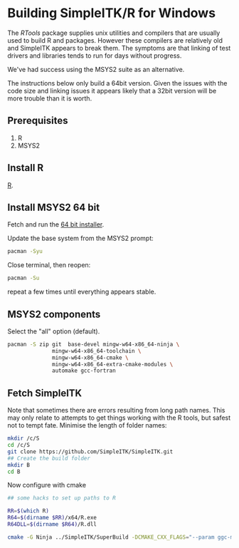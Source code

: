 # Building SimpleITK/R for Windows

The _RTools_ package supplies unix utilities and compilers that are
usually used to build R and packages. However these compilers are relatively
old and SimpleITK appears to break them. The symptoms are that linking
of test drivers and libraries tends to run for days without progress.

We've had success using the MSYS2 suite as an alternative.

The instructions below only build a 64bit version. Given the issues with
the code size and linking issues it appears likely that a 32bit version will
be more trouble than it is worth.

## Prerequisites

1. R
1. MSYS2

## Install R

[R](https://www.r-project.org/mirrors.html).

## Install MSYS2 64 bit

Fetch and run the [64 bit installer](http://www.msys2.org/).

Update the base system from the MSYS2 prompt:

``` bash
pacman -Syu
```

Close terminal, then reopen:

``` bash
pacman -Su
```

repeat a few times until everything appears stable.

## MSYS2 components

Select the "all" option (default).

``` bash
pacman -S zip git  base-devel mingw-w64-x86_64-ninja \
              mingw-w64-x86_64-toolchain \
              mingw-w64-x86_64-cmake \
              mingw-w64-x86_64-extra-cmake-modules \
              automake gcc-fortran


```

## Fetch SimpleITK

Note that sometimes there are errors resulting from long path names. This
may only relate to attempts to get things working with the R tools, but
safest not to tempt fate. Minimise the length of folder names:

``` bash
mkdir /c/S
cd /c/S
git clone https://github.com/SimpleITK/SimpleITK.git
## Create the build folder
mkdir B
cd B
```

Now configure with cmake

```bash
## some hacks to set up paths to R

RR=$(which R)
R64=$(dirname $RR)/x64/R.exe
R64DLL=$(dirname $R64)/R.dll

cmake -G Ninja ../SimpleITK/SuperBuild -DCMAKE_CXX_FLAGS="--param ggc-min-expand=0 --param ggc-min-heapsize=2648000" -DR_COMMAND=${R64} -DR_LIBRARY_BASE=${R64DLL} -DWRAP_R=ON


```
